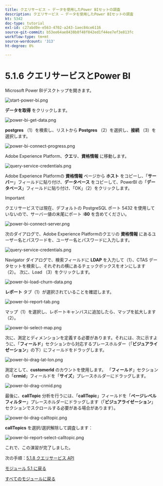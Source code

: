 ```yaml
---
title: クエリサービス – データを使用したPower BIセットの調査
description: クエリサービス – データを使用したPower BIセットの調査
kt: 5342
doc-type: tutorial
exl-id: c27abd0e-e563-4702-a243-1aec84ce6116
source-git-commit: b53ee64ae8438b8f48f842ed1f44ee7ef3e813fc
workflow-type: tm+mt
source-wordcount: '313'
ht-degree: 0%

---
```


# 5.1.6 クエリサービスとPower BI

Microsoft Power BIデスクトップを開きます。

![start-power-bi.png](./images/start-power-bi.png)

**データを取得** をクリックします。

![power-bi-get-data.png](./images/power-bi-get-data.png)

**postgres** （1）を検索し、リストから **Postgres** （2）を選択し、**接続** （3）を選択します。

![power-bi-connect-progress.png](./images/power-bi-connect-progress.png)

Adobe Experience Platform、**クエリ**、**資格情報** に移動します。

![query-service-credentials.png](./images/query-service-credentials.png)

Adobe Experience Platformの **資格情報** ページから **ホスト** をコピーし、「**サーバー**」フィールドに貼り付け、**データベース** をコピーして、PowerBI の「**データベース**」フィールドに貼り付け、「OK」（2）をクリックします。

>[!IMPORTANT]
>
>クエリサービスでは現在、デフォルトの PostgreSQL ポート 5432 を使用していないので、サーバー値の末尾にポート **:80** を含めてください。

![power-bi-connect-server.png](./images/power-bi-connect-server.png)

次のダイアログで、Adobe Experience Platformのクエリの **資格情報** にあるユーザー名とパスワードを、ユーザー名とパスワードに入力します。

![query-service-credentials.png](./images/query-service-credentials.png)

Navigator ダイアログで、検索フィールドに **LDAP** を入力して（1）、CTAS データセットを検索し、それぞれの横にあるチェックボックスをオンにします（2）。 次に、Load （3）をクリックします。

![power-bi-load-churn-data.png](./images/power-bi-load-churn-data.png)

**レポート** タブ（1）が選択されていることを確認します。

![power-bi-report-tab.png](./images/power-bi-report-tab.png)

マップ（1）を選択し、レポートキャンバスに追加したら、マップを拡大します（2）。

![power-bi-select-map.png](./images/power-bi-select-map.png)

次に、測定とディメンションを定義する必要があります。それには、次に示すように、「**フィールド**」セクションから対応するプレースホルダー（「**ビジュアライゼーション**」の下）にフィールドをドラッグします。

![power-bi-drag-lat-lon.png](./images/power-bi-drag-lat-lon.png)

測定として、**customerId** のカウントを使用します。 「**フィールド**」セクションの「**crmid**」フィールドを「**サイズ**」プレースホルダーにドラッグします。

![power-bi-drag-crmid.png](./images/power-bi-drag-crmid.png)

最後に、**callTopic** 分析を行うには、「**callTopic**」フィールドを「**ページレベルフィルター**」プレースホルダーにドラッグします（「**ビジュアライゼーション**」セクションでスクロールする必要がある場合があります）。

![power-bi-drag-calltopic.png](./images/power-bi-drag-calltopic.png)

**callTopics** を選択/選択解除して調査します：

![power-bi-report-select-calltopic.png](./images/power-bi-report-select-calltopic.png)

これで、この演習が完了しました。

次の手順：[5.1.8 クエリサービス API](./ex8.md)

[モジュール 5.1 に戻る](./query-service.md)

[すべてのモジュールに戻る](../../../overview.md)

